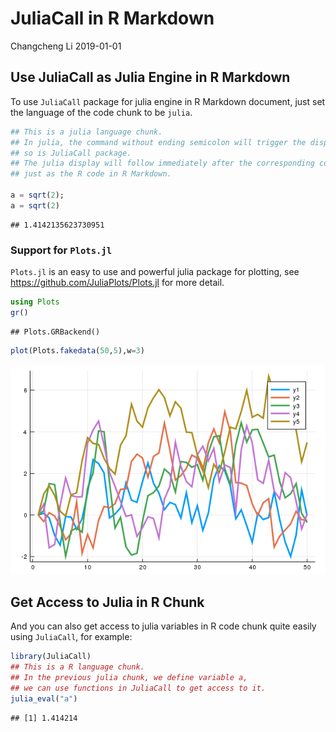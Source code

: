 JuliaCall in R Markdown
================
Changcheng Li
2019-01-01

## Use JuliaCall as Julia Engine in R Markdown

To use `JuliaCall` package for julia engine in R Markdown document, just
set the language of the code chunk to be `julia`.

``` julia
## This is a julia language chunk.
## In julia, the command without ending semicolon will trigger the display
## so is JuliaCall package. 
## The julia display will follow immediately after the corresponding command
## just as the R code in R Markdown.

a = sqrt(2);
a = sqrt(2)
```

    ## 1.4142135623730951

### Support for `Plots.jl`

`Plots.jl` is an easy to use and powerful julia package for plotting,
see <https://github.com/JuliaPlots/Plots.jl> for more detail.

``` julia
using Plots
gr()
```

    ## Plots.GRBackend()

``` julia
plot(Plots.fakedata(50,5),w=3)
```

![](JuliaCall_in_RMarkdown_files/figure-gfm/unnamed-chunk-2-J1.png)<!-- -->

## Get Access to Julia in R Chunk

And you can also get access to julia variables in R code chunk quite
easily using `JuliaCall`, for example:

``` r
library(JuliaCall)
## This is a R language chunk.
## In the previous julia chunk, we define variable a, 
## we can use functions in JuliaCall to get access to it.
julia_eval("a")
```

    ## [1] 1.414214
